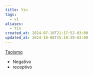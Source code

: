 ```yaml
---
title: Yin
tags:
  - v1
aliases:
  - Yin
created_at: 2024-07-10T21:17:52-03:00
updated_at: 2024-10-08T15:10:39-03:00
---
```


[Taoismo](Taoismo.md)
- Negativo
- receptivo